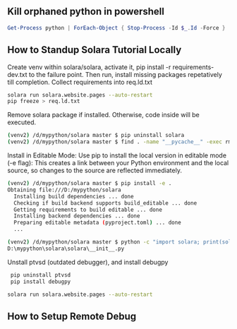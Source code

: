 ## Kill orphaned python in powershell
```powershell
Get-Process python | ForEach-Object { Stop-Process -Id $_.Id -Force }  539  cd solara
```

## How to Standup Solara Tutorial Locally
Create venv within solara/solara, activate it, pip install -r requirements-dev.txt to the failure point. Then run, install missing packages repetatively till completion. Collect requirements into req.ld.txt

```bash
solara run solara.website.pages --auto-restart
pip freeze > req.ld.txt
```

Remove solara package if installed. Otherwise, code inside will be executed.
```bash
(venv2) /d/mypython/solara master $ pip uninstall solara
(venv2) /d/mypython/solara master $ find . -name "__pycache__" -exec rm -r {} +
```

Install in Editable Mode: Use pip to install the local version in editable mode (-e flag): This creates a link between your Python environment and the local source, so changes to the source are reflected immediately.

```bash
(venv2) /d/mypython/solara master $ pip install -e .
Obtaining file:///D:/mypython/solara
  Installing build dependencies ... done
  Checking if build backend supports build_editable ... done
  Getting requirements to build editable ... done
  Installing backend dependencies ... done
  Preparing editable metadata (pyproject.toml) ... done
  ...

(venv2) /d/mypython/solara master $ python -c "import solara; print(solara.__file__)"
D:\mypython\solara\solara\__init__.py
```

Unstall ptvsd (outdated debugger), and install debugpy
```bash
 pip uninstall ptvsd
 pip install debugpy

solara run solara.website.pages --auto-restart
```
## How to Setup Remote Debug